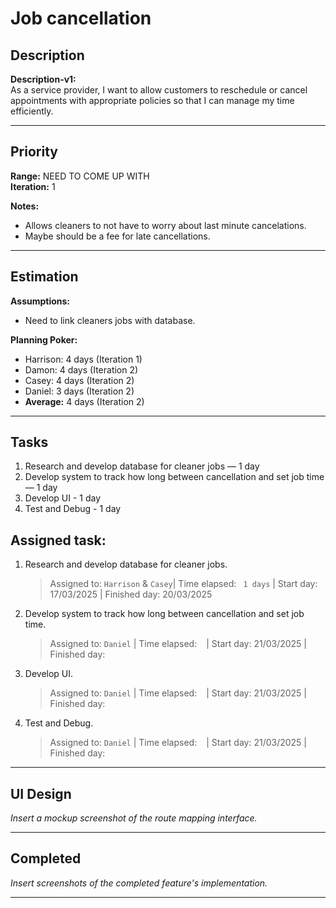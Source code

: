 # Job cancellation

## Description
**Description-v1:**  
As a service provider, I want to allow customers to reschedule or cancel appointments with appropriate policies so that I can manage my time efficiently.

---

## Priority
**Range:**  NEED TO COME UP WITH  
**Iteration:** 1  

**Notes:**  
- Allows cleaners to not have to worry about last minute cancelations.
- Maybe should be a fee for late cancellations.

---

## Estimation
**Assumptions:**  
- Need to link cleaners jobs with database.  

**Planning Poker:**  
- Harrison: 4 days (Iteration 1)  
- Damon: 4 days (Iteration 2) 
- Casey: 4 days (Iteration 2)
- Daniel: 3 days (Iteration 2)
- **Average:** 4 days (Iteration 2) 

---

## Tasks
1. Research and develop database for cleaner jobs — 1 day  
2. Develop system to track how long between cancellation and set job time — 1 day
3. Develop UI - 1 day
4. Test and Debug - 1 day


## Assigned task:
1. Research and develop database for cleaner jobs.
    > Assigned to: `Harrison` & `Casey`| Time elapsed: ` 1 days` | Start day: 17/03/2025 | Finished day: 20/03/2025
2. Develop system to track how long between cancellation and set job time.
    > Assigned to: `Daniel` | Time elapsed: ` ` | Start day: 21/03/2025 | Finished day: 
3. Develop UI.
    > Assigned to: `Daniel` | Time elapsed: ` ` | Start day: 21/03/2025 | Finished day: 
4. Test and Debug.
    > Assigned to: `Daniel` | Time elapsed: ` ` | Start day: 21/03/2025 | Finished day: 

---

## UI Design
*Insert a mockup screenshot of the route mapping interface.*

---

## Completed
*Insert screenshots of the completed feature's implementation.*

---
